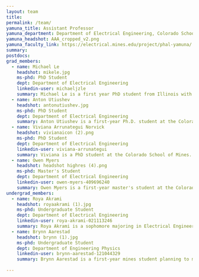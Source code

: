 ```yaml
---
layout: team
title:
permalink: /team/
yamuna_title: Assistant Professor
yamuna_department: Department of Electrical Engineering, Colorado School of Mines
yamuna_headshot: AAA_cropped_v2.png
yamuna_faculty_link: https://electrical.mines.edu/project/phal-yamuna/
summary:
postdocs:
grad_members:
  - name: Michael Le
    headshot: mikele.jpg
    ms-phd: PhD Student
    dept: Department of Electrical Engineering
    linkedin-user: michaeljzle
    summary: Michael Le is a first year PhD student from Illinois with a focus on optical design. He received his B.S. in Engineering Physics from The Colorado School of Mines in 2019. Prior to starting his graduate program, he worked in several Aerospace startups focusing on novel systems design and alternative energy storage. Outside of school, he enjoys fly fishing, hanging out with his dog, and working on projects in his basement.
  - name: Anton Utiushev
    headshot: antonutiushev.jpg
    ms-phd: PhD Student
    dept: Department of Electrical Engineering
    summary: Anton Utiushev is a first-year Ph.D. student at the Colorado School of Mines, specializing in modeling optical nano- and microstructures. He began his academic journey in Krasnoyarsk, Russia, where he earned both his bachelor’s and master’s degrees. Prior to joining Mines, his research focused on investigating collective lattice resonances in periodic structures and analyzing the magnetic response of individual spherical nanoantennas. Currently, his research interests are centered on optical modeling, where he aims to make significant contributions to advancing the field. Outside the lab, he enjoys exploring the outdoors and has a deep passion for astronomy and photography.
  - name: Viviana Arrunategui Norvick
    headshot: vivianaicon (2).png
    ms-phd: PhD Student
    dept: Department of Electrical Engineering
    linkedin-user: viviana-arrunategui
    summary: Viviana is a PhD student at the Colorado School of Mines. She is a recipient of the Clare Boothe Luce Fellowship and the Gates Millennium Scholarship. She earned her B.S. in Electrical Engineering from Brown University and her M.S. in Electrical Engineering with a focus in photonics from the University of California, Santa Barbara. Her research at UCSB focused on high-speed optical communication systems for data center applications. Outside the lab, Viviana enjoys reading and hiking with her dog.
  - name: Owen Myers
    headshot: headshot highres (4).png
    ms-phd: Master's Student
    dept: Department of Electrical Engineering
    linkedin-user: owen-myers-409696240
    summary: Owen Myers is a first-year master's student at the Colorado School of Mines, concurrently completing his undergraduate degree in Engineering Physics. He previously worked in undergraduate research under Dr. Phal, focusing on calculating an imaging system's modulation transfer function. His research interests lie in advancing imaging technologies and applying his skills to innovative physics and electrical engineering projects. Outside the lab, Owen enjoys hiking, skiing, and spending time outdoors with friends.
undergrad_members:
  - name: Roya Akrami
    headshot: royaakrami (1).jpg
    ms-phd: Undergraduate Student
    dept: Department of Electrical Engineering
    linkedin-user: roya-akrami-021113246
    summary: Roya Akrami is a sophomore majoring in Electrical Engineering at the Colorado School of Mines. Her research efforts have been recognized and supported by the FIRST and SURF scholar awards, and she achieved 3rd place at the Spring 2024 Mines Undergraduate Research Symposium. This March, Roya will represent Mines as an Undergraduate Research Ambassador for the Council on Undergraduate Research at Capitol Hill. Beyond her studies, she enjoys crocheting and cooking and is always excited to share her latest creations.
  - name: Brynn Aarestad
    headshot: brynn (1).jpg
    ms-phd: Undergraduate Student
    dept: Department of Engineering Physics
    linkedin-user: brynn-aarestad-121044329
    summary: Brynn Aarestad is a first-year mines student planning to major in engineering physics. He joined Dr. Phal’s lab at the end of 2024 with a design-focused background with a professional certification in SolidWorks and hopes to gain more experience with the application of physical and electrical theory to experimental analysis. Outside of the lab, Brynn enjoys art, reading, astronomy and late nights playing board games with friends.
    
---
```

<!-- To Use this page, copy and paste template below or an entry above to add a member and the website should auto update. Make sure the variable is nested within postdocs, undergrad_members or grad_members. Lab Alumni are added at the bottom.-->

<!--
Postdocs
- name: [name]
  headshot: [headshot file name]
  dept: [department/major]
  linkedin-user: [linkedin username]
  summary: [text here]

Graduate Students
- name: [name]
  headshot: [headshot file name]
  ms-phd: [MS/PhD Student?]
  dept: [department/major]
  linkedin-user: [linkedin username]
  summary: [text here]

Undergraduate Students
- name: [name]
  headshot: [headshot file name]
  ms-phd: Undergraduate Student
  dept: [department/major]
  linkedin-user: [linkedin username]
  summary: [text here]

-->

<!-- Add Lab Alumni Below-->
<!--
## Lab Alumni ##
Someone Who Worked Here - MS Student (2021)
-->
